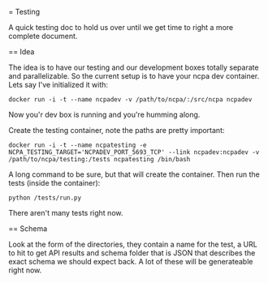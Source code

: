 = Testing

A quick testing doc to hold us over until we get time to right a more
complete document.

== Idea

The idea is to have our testing and our development boxes totally separate and
parallelizable. So the current setup is to have your ncpa dev container. Lets
say I've initialized it with:

```
docker run -i -t --name ncpadev -v /path/to/ncpa/:/src/ncpa ncpadev
```

Now you'r dev box is running and you're humming along.

Create the testing container, note the paths are pretty important:

```
docker run -i -t --name ncpatesting -e
NCPA_TESTING_TARGET='NCPADEV_PORT_5693_TCP' --link ncpadev:ncpadev -v
/path/to/ncpa/testing:/tests ncpatesting /bin/bash
```

A long command to be sure, but that will create the container. Then run the
tests (inside the container):

```
python /tests/run.py
```

There aren't many tests right now.

== Schema

Look at the form of the directories, they contain a name for the test, a URL to
hit to get API results and schema folder that is JSON that describes the exact
schema we should expect back. A lot of these will be generateable right now.
